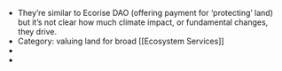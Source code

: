 - They’re similar to Ecorise DAO (offering payment for ‘protecting’ land) but it’s not clear how much climate impact, or fundamental changes, they drive.
- Category: valuing land for broad [[Ecosystem Services]]
-
-